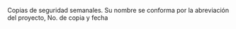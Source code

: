 Copias de seguridad semanales.
Su nombre se conforma por la abreviación del proyecto, No. de copia y fecha
